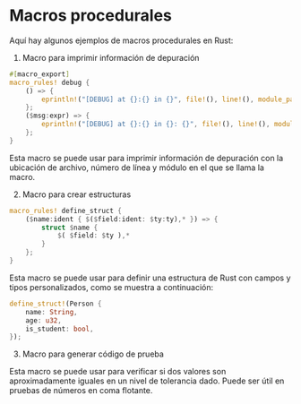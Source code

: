 # Macros procedurales

Aquí hay algunos ejemplos de macros procedurales en Rust:

1. Macro para imprimir información de depuración

```rust
#[macro_export]
macro_rules! debug {
    () => {
        eprintln!("[DEBUG] at {}:{} in {}", file!(), line!(), module_path!());
    };
    ($msg:expr) => {
        eprintln!("[DEBUG] at {}:{} in {}: {}", file!(), line!(), module_path!(), $msg);
    };
}
```

Esta macro se puede usar para imprimir información de depuración con la ubicación de archivo, número de línea y módulo en el que se llama la macro.

2. Macro para crear estructuras

```rust
macro_rules! define_struct {
    ($name:ident { $($field:ident: $ty:ty),* }) => {
        struct $name {
            $( $field: $ty ),*
        }
    };
}
```

Esta macro se puede usar para definir una estructura de Rust con campos y tipos personalizados, como se muestra a continuación:

```rust
define_struct!(Person {
    name: String,
    age: u32,
    is_student: bool,
});
```

3. Macro para generar código de prueba

Esta macro se puede usar para verificar si dos valores son aproximadamente iguales en un nivel de tolerancia dado. Puede ser útil en pruebas de números en coma flotante.
